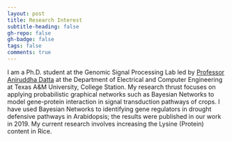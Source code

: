 ```yaml
---
layout: post
title: Research Interest
subtitle-heading: false
gh-repo: false
gh-badge: false
tags: false
comments: true
---
```

I am a Ph.D. student at the Genomic Signal Processing Lab led by [Professor Aniruddha Datta](https://engineering.tamu.edu/electrical/profiles/adatta.html) at the Department of Electrical and Computer Engineering at Texas A&amp;M University, College Station. My research thrust focuses on applying probabilistic graphical networks such as Bayesian Networks to model gene-protein interaction in signal transduction pathways of crops. I have used Bayesian Networks to identifying gene regulators in drought defensive pathways in Arabidopsis; the results were published in our work in 2019.  My current research involves increasing the Lysine (Protein) content in Rice.
